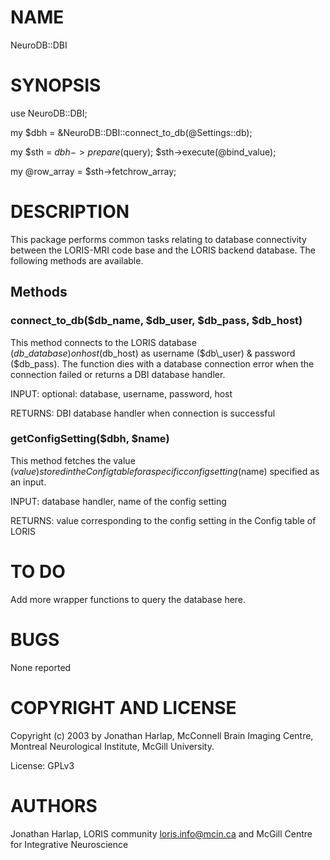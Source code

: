 # NAME

NeuroDB::DBI

# SYNOPSIS

use NeuroDB::DBI;

my $dbh = &NeuroDB::DBI::connect\_to\_db(@Settings::db);

my $sth = $dbh->prepare($query);
$sth->execute(@bind\_value);

my @row\_array  = $sth->fetchrow\_array;

# DESCRIPTION

This package performs common tasks relating to database connectivity between
the LORIS-MRI code base and the LORIS backend database. The following methods
are available.

## Methods

### connect\_to\_db($db\_name, $db\_user, $db\_pass, $db\_host)

This method connects to the LORIS database ($db\_database) on host ($db\_host)
as username ($db\_user) & password ($db\_pass). The function dies with a
database connection error when the connection failed or returns a DBI database
handler.

INPUT: optional: database, username, password, host

RETURNS: DBI database handler when connection is successful

### getConfigSetting($dbh, $name)

This method fetches the value ($value) stored in the Config table for a
specific config setting ($name) specified as an input.

INPUT: database handler, name of the config setting

RETURNS: value corresponding to the config setting in the Config table of LORIS

# TO DO

Add more wrapper functions to query the database here.

# BUGS

None reported

# COPYRIGHT AND LICENSE

Copyright (c) 2003 by Jonathan Harlap, McConnell Brain Imaging Centre,
Montreal Neurological Institute, McGill University.

License: GPLv3

# AUTHORS

Jonathan Harlap,
LORIS community <loris.info@mcin.ca> and McGill Centre for Integrative Neuroscience
